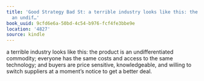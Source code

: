 ```yaml
---
title: 'Good Strategy Bad St: a terrible industry looks like this: the product is
  an undif…'
book_uuid: 9cfd6e6a-50bd-4c54-b976-fcf4fe3bbe9e
location: '4827'
source: kindle
---
```


a terrible industry looks like this: the product is an undifferentiated commodity; everyone has the same costs and access to the same technology; and buyers are price sensitive, knowledgeable, and willing to switch suppliers at a moment’s notice to get a better deal.